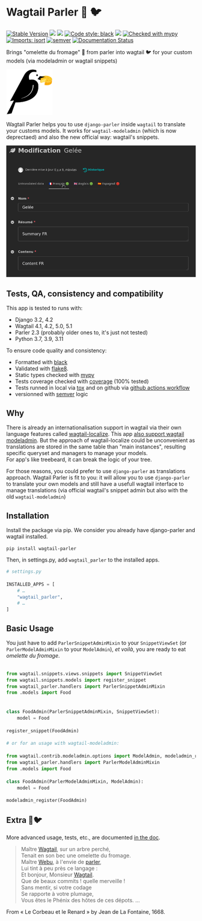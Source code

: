 # Wagtail Parler 🧀 🐦 

[![Stable Version](https://img.shields.io/pypi/v/wagtail-parler?color=blue)](https://pypi.org/project/wagtail-parler/)
![](https://img.shields.io/badge/python-3.7%20to%203.11-blue)
![](https://img.shields.io/badge/django-3.2%20to%204.2-blue)
[![Code style: black](https://img.shields.io/badge/code%20style-black-000000.svg)](https://github.com/psf/black)
![](https://img.shields.io/badge/coverage-100%25-green)
[![Checked with mypy](https://www.mypy-lang.org/static/mypy_badge.svg)](https://mypy-lang.org/)
[![Imports: isort](https://img.shields.io/badge/%20imports-isort-%231674b1?style=flat&labelColor=ef8336)](https://pycqa.github.io/isort/)
[![semver](https://img.shields.io/badge/semver-2.0.0-green)](https://semver.org/)
[![Documentation Status](https://readthedocs.org/projects/wagtail-parler/badge/?version=latest)](https://wagtail-parler.readthedocs.io/en/latest/?badge=latest)

Brings "omelette du fromage" 🧀 from parler into wagtail 🐦 for your custom models 
(via modeladmin or wagtail snippets)

![Wagtail Parler Logo](docs/source/images/wagtail-parler.png)

Wagtail Parler helps you to use `django-parler` inside `wagtail` to translate your customs models. 
It works for `wagtail-modeladmin` (which is now deprectaed) and also the new official way: 
wagtail's snippets.

![Translated and untranslated tabs](docs/source/images/translated-and-untranslated-tabs.png)

## Tests, QA, consistency and compatibility

This app is tested to runs with:

* Django 3.2, 4.2
* Wagtail 4.1, 4.2, 5.0, 5.1
* Parler 2.3 (probably older ones to, it's just not tested)
* Python 3.7, 3.9, 3.11

To ensure code quality and consistency:

* Formatted with [black](https://pypi.org/project/black/)
* Validated with [flake8](https://pypi.org/project/flake8/). 
* Static types checked with [mypy](https://pypi.org/project/mypy/)
* Tests coverage checked with [coverage](https://pypi.org/project/coverage/) (100% tested)
* Tests runned in local via [tox](https://pypi.org/project/tox/) and on github via [github actions workflow](https://docs.github.com/en/actions/using-workflows)
* versionned with [semver](https://semver.org) logic

## Why

There is already an internationalisation support in wagtail via their own language features 
called [wagtail-localize](https://www.wagtail-localize.org/). 
This app [also support wagtail modeladmin](https://www.wagtail-localize.org/how-to/modeladmin/).
But the approach of wagtail-localize could be unconvenient as translations are stored in the same
table than "main instances", resulting specific queryset and managers to manage your models.  
For app's like treebeard, it can break the logic of your tree.

For those reasons, you could prefer to use `django-parler` as translations approach. Wagtail Parler is fit to you: it will allow you to use 
`django-parler` to translate your own models and still have a usefull wagtail interface to
manage translations (via official wagtail's snippet admin but also with the old `wagtail-modeladmin`)

## Installation

Install the package via pip. We consider you already have django-parler and wagtail installed.

`pip install wagtail-parler`

Then, in settings.py, add `wagtail_parler` to the installed apps.

```python
# settings.py

INSTALLED_APPS = [
    # …
    "wagtail_parler",
    # …
]
```

## Basic Usage


You just have to add `ParlerSnippetAdminMixin` to your `SnippetViewSet` (or `ParlerModelAdminMixin` to your `ModelAdmin`), *et voilà*, you are ready to 
eat *omelette du fromage*.

```python

from wagtail.snippets.views.snippets import SnippetViewSet
from wagtail.snippets.models import register_snippet
from wagtail_parler.handlers import ParlerSnippetAdminMixin
from .models import Food


class FoodAdmin(ParlerSnippetAdminMixin, SnippetViewSet):
    model = Food

register_snippet(FoodAdmin)

# or for an usage with wagtail-modeladmin:

from wagtail.contrib.modeladmin.options import ModelAdmin, modeladmin_register
from wagtail_parler.handlers import ParlerModelAdminMixin
from .models import Food

class FoodAdmin(ParlerModelAdminMixin, ModelAdmin):
    model = Food

modeladmin_register(FoodAdmin)
```


## Extra 🧀🐦

More advanced usage, tests, etc., are documented [in the doc](https://readthedocs.org/projects/wagtail-parler/badge/?version=latest).

> Maître [Wagtail][wagtail], sur un arbre perché,  
> Tenait en son bec une omelette du fromage.  
> Maître [Webu][webu], à l'envie de [parler][parler],  
> Lui tint à peu près ce langage :  
> Et bonjour, Monsieur [Wagtail][wagtail].  
> Que de beaux commits ! quelle merveille !  
> Sans mentir, si votre codage  
> Se rapporte à votre plumage,  
> Vous êtes le Phénix des hôtes de ces dépots.
> …

From « Le Corbeau et le Renard » by Jean de La Fontaine, 1668.

[wagtail]: https://docs.wagtail.org/en/stable/index.html
[parler]: https://django-parler.readthedocs.io/en/stable/index.html
[webu]: https://www.webu.coop
